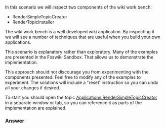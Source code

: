 <!-- Scenario text goes here -->
In this scenario we will inspect two components of the wiki work bench: 
* RenderSimpleTopicCreator
* RenderTopicInstaller

The wiki work bench is a well developed wiki application. By inspecting it we will see a number of techniques that are useful when you build your own applications.

This scenario is explanatory rather than exploratory. Many of the examples are presented in the Foswiki Sandbox. That allows us to demonstrate the implementation.

This approach should not discourage you from experimenting with the components presented. Feel free to modify any of the examples to experiment. The solutions will include a "reset' instruction so you can undo all your changes if desired. 

To start you should open the topic [Applications.RenderSimpleTopicCreator](https://[[HOST_SUBDOMAIN]]-80-[[KATACODA_HOST]].environments.katacoda.com/Applications.RenderSimpleTopicCreator) in a separate window or tab, so you can reference it as parts of the implementation are explained.

### Answer

<!-- Solution text (if any) goes here -->

